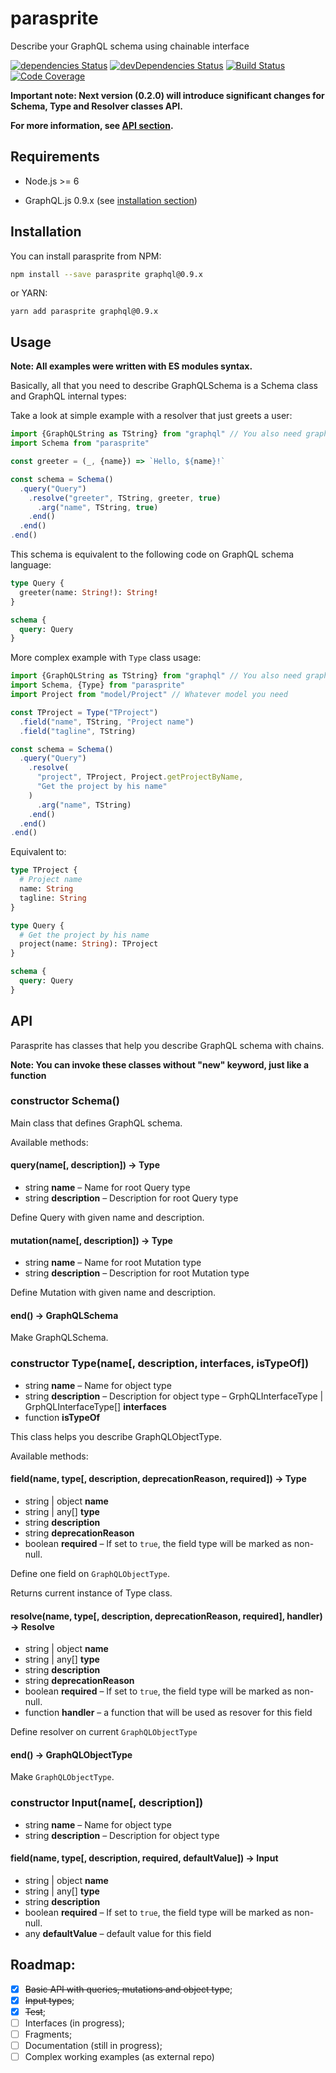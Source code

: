 # parasprite

Describe your GraphQL schema using chainable interface

[![dependencies Status](https://david-dm.org/octet-stream/parasprite/status.svg)](https://david-dm.org/octet-stream/parasprite)
[![devDependencies Status](https://david-dm.org/octet-stream/parasprite/dev-status.svg)](https://david-dm.org/octet-stream/parasprite?type=dev)
[![Build Status](https://travis-ci.org/octet-stream/parasprite.svg?branch=master)](https://travis-ci.org/octet-stream/parasprite)
[![Code Coverage](https://codecov.io/github/octet-stream/parasprite/coverage.svg?branch=master)](https://codecov.io/github/octet-stream/parasprite?branch=master)

**Important note: Next version (0.2.0) will introduce significant changes for Schema, Type and Resolver classes API.**

**For more information, see [API section](https://github.com/octet-stream/parasprite#api).**

## Requirements

* Node.js >= 6

* GraphQL.js 0.9.x (see [installation section](https://github.com/octet-stream/parasprite#installation))

## Installation

You can install parasprite from NPM:

```sh
npm install --save parasprite graphql@0.9.x
```

or YARN:

```
yarn add parasprite graphql@0.9.x
```

## Usage

**Note: All examples were written with ES modules syntax.**

Basically, all that you need to describe GraphQLSchema
is a Schema class and GraphQL internal types:

Take a look at simple example with a resolver that just greets a user:

```js
import {GraphQLString as TString} from "graphql" // You also need graphql package
import Schema from "parasprite"

const greeter = (_, {name}) => `Hello, ${name}!`

const schema = Schema()
  .query("Query")
    .resolve("greeter", TString, greeter, true)
      .arg("name", TString, true)
    .end()
  .end()
.end()
```

This schema is equivalent to the following code on GraphQL schema language:

```graphql
type Query {
  greeter(name: String!): String!
}

schema {
  query: Query
}
```

More complex example with `Type` class usage:

```js
import {GraphQLString as TString} from "graphql" // You also need graphql package
import Schema, {Type} from "parasprite"
import Project from "model/Project" // Whatever model you need

const TProject = Type("TProject")
  .field("name", TString, "Project name")
  .field("tagline", TString)

const schema = Schema()
  .query("Query")
    .resolve(
      "project", TProject, Project.getProjectByName,
      "Get the project by his name"
    )
      .arg("name", TString)
    .end()
  .end()
.end()
```

Equivalent to:

```graphql
type TProject {
  # Project name
  name: String
  tagline: String
}

type Query {
  # Get the project by his name
  project(name: String): TProject
}

schema {
  query: Query
}
```

## API

Parasprite has classes that help you describe GraphQL schema with chains.

**Note: You can invoke these classes without "new" keyword, just like a function**

### constructor Schema()

Main class that defines GraphQL schema.

Available methods:

#### query(name[, description]) -> Type

  - string **name** – Name for root Query type
  - string **description** – Description for root Query type

Define Query with given name and description.

#### mutation(name[, description]) -> Type

  - string **name** – Name for root Mutation type
  - string **description** – Description for root Mutation type

Define Mutation with given name and description.

#### end() -> GraphQLSchema

Make GraphQLSchema.

### constructor Type(name[, description, interfaces, isTypeOf])

  - string **name** – Name for object type
  - string **description** – Description for object type
  – GrphQLInterfaceType | GrphQLInterfaceType[] **interfaces**
  - function **isTypeOf**

This class helps you describe GraphQLObjectType.

Available methods:

#### field(name, type[, description, deprecationReason, required]) -> Type

  - string | object **name**
  - string | any[] **type**
  - string **description**
  - string **deprecationReason**
  - boolean **required** – If set to `true`, the field type will be marked as non-null.

Define one field on `GraphQLObjectType`.

Returns current instance of Type class.

#### resolve(name, type[, description, deprecationReason, required], handler) -> Resolve

  - string | object **name**
  - string | any[] **type**
  - string **description**
  - string **deprecationReason**
  - boolean **required** – If set to `true`, the field type will be marked as non-null.
  - function **handler** – a function that will be used as resover for this field

Define resolver on current `GraphQLObjectType`

#### end() -> GraphQLObjectType

Make `GraphQLObjectType`.

### constructor Input(name[, description])

  - string **name** – Name for object type
  - string **description** – Description for object type

#### field(name, type[, description, required, defaultValue]) -> Input

  - string | object **name**
  - string | any[] **type**
  - string **description**
  - boolean **required** – If set to `true`, the field type will be marked as non-null.
  - any **defaultValue** – default value for this field

## Roadmap:

  - [x] ~~Basic API with queries, mutations and object type~~;
  - [x] ~~Input types~~;
  - [x] ~~Test~~;
  - [ ] Interfaces (in progress);
  - [ ] Fragments;
  - [ ] Documentation (still in progress);
  - [ ] Complex working examples (as external repo)
